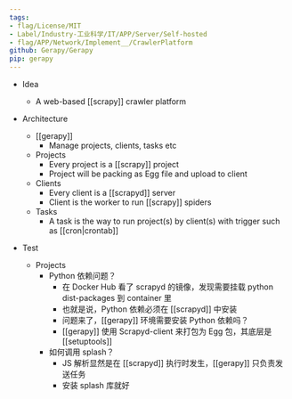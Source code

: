 ```yaml
---
tags:
- flag/License/MIT
- Label/Industry-工业科学/IT/APP/Server/Self-hosted
- flag/APP/Network/Implement__/CrawlerPlatform
github: Gerapy/Gerapy
pip: gerapy
---
```


- Idea
    - A web-based [[scrapy]] crawler platform

- Architecture
    - [[gerapy]]
        - Manage projects, clients, tasks etc
    - Projects
        - Every project is a [[scrapy]] project
        - Project will be packing as Egg file and upload to client
    - Clients
        - Every client is a [[scrapyd]] server
        - Client is the worker to run [[scrapy]] spiders
    - Tasks
        - A task is the way to run project(s) by client(s) with trigger such as [[cron|crontab]]

- Test
    - Projects
        - Python 依赖问题？
            - 在 Docker Hub 看了 scrapyd 的镜像，发现需要挂载 python dist-packages 到 container 里
            - 也就是说，Python 依赖必须在 [[scrapyd]] 中安装
            - 问题来了，[[gerapy]] 环境需要安装 Python 依赖吗？
            - [[gerapy]] 使用 Scrapyd-client 来打包为 Egg 包，其底层是 [[setuptools]]
        - 如何调用 splash？
            - JS 解析显然是在 [[scrapyd]] 执行时发生，[[gerapy]] 只负责发送任务
            - 安装 splash 库就好
